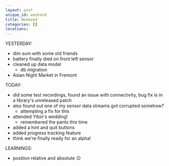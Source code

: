 ```yaml
---
layout: post
unique_id: weekend
title: Weekend
categories: []
locations: 
---
```


YESTERDAY:
* dim sum with some old friends
* battery finally died on front left sensor
* cleaned up data model
  * db migration
* Asian Night Market in Fremont

TODAY:
* did some test recordings, found an issue with connectivity, bug fix is in a library's unreleased patch
* also found out one of my sensor data streams got corrupted somehow?
  * attempting a fix for this
* attended Yibin's wedding!
  * remembered the pants this time
* added a hint and quit buttons
* added progress tracking feature
* think we're finally ready for an alpha!

LEARNINGS:
* position relative and absolute :D

